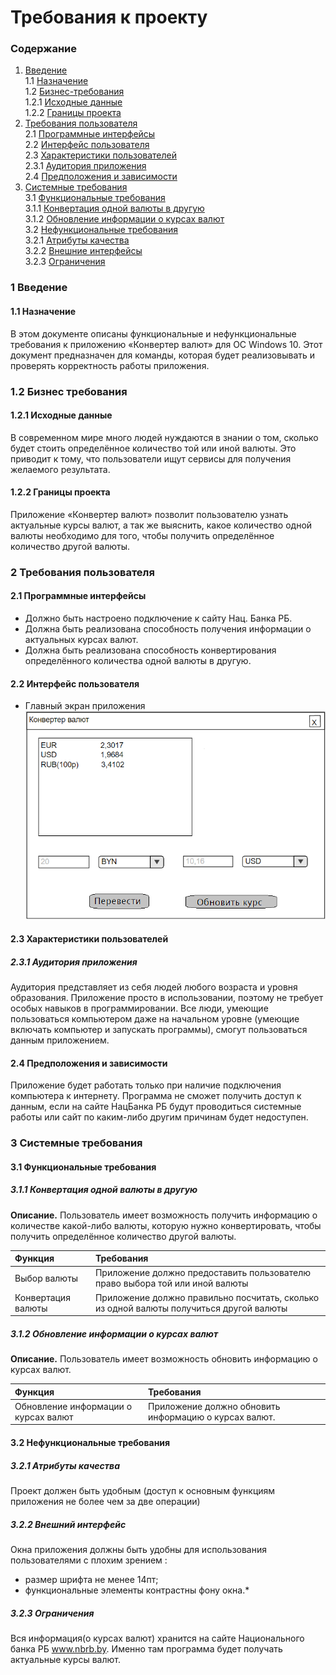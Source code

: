 # Требования к проекту
### Содержание
  1.  [Введение](#1)<br>
    1.1 [Назначение](#1.1) <br>
    1.2 [Бизнес-требования](#1.2) <br>
      1.2.1 [Исходные данные](#1.2.1)<br>
      1.2.2 [Границы проекта](#1.2.2) <br>
  2. [Требования пользователя](#2) <br>
    2.1 [Программные интерфейсы](#2.1)<br>
    2.2 [Интерфейс пользователя](#2.2) <br>
    2.3 [Характеристики пользователей](#2.3) <br>
      2.3.1 [Аудитория приложения](#1.2.1)<br>
    2.4 [Предположения и зависимости](#2.4) <br>
  3. [Системные требования](#3)<br>
    3.1 [Функциональные требования](#3.1)<br>
      3.1.1 [Конвертация одной валюты в другую](#3.1.1)<br>
      3.1.2 [Обновление информации о курсах валют](#3.1.2)<br>
    3.2 [Нефункциональные требования](#3.2)<br>
      3.2.1 [Атрибуты качества](#3.2.1)<br>
      3.2.2 [Внешние интерфейсы](#3.2.2)<br>
      3.2.3 [Ограничения](#3.2.2)<br>

### 1 Введение <a name="1"></a>
#### 1.1 Назначение <a name="1.1">
В этом документе описаны функциональные и нефункциональные требования к приложению «Конвертер валют» для ОС Windows 10. Этот документ предназначен для команды, которая будет реализовывать и проверять корректность работы приложения.
</a>
### 1.2 Бизнес требования<a name="1.2"></a>
#### 1.2.1 Исходные данные<a name = "1.2.1">
В современном мире много людей нуждаются в знании о том, сколько будет стоить определённое количество той или иной валюты. Это приводит к тому, что пользователи ищут сервисы для получения желаемого результата.
</a>
#### 1.2.2 Границы проекта<a name="1.2.2">
Приложение «Конвертер валют» позволит пользователю узнать актуальные курсы валют, а так же выяснить, какое количество  одной валюты необходимо для того, чтобы получить определённое количество другой валюты.  
</a>
### 2 Требования пользователя<a name="2"></a>
#### 2.1 Программные интерфейсы <a name="2.1">
- Должно быть настроено подключение к сайту Нац. Банка РБ.
- Должна быть реализована способность получения информации о актуальных курсах валют.
- Должна быть реализована способность конвертирования определённого количества одной валюты в другую.
#### 2.2 Интерфейс пользователя <a name="2.2">
- Главный экран приложения
  ![mainWindow](Mockups/mainWindow.png)
#### 2.3 Характеристики пользователей <a name="2.3"></a>
##### 2.3.1 Аудитория приложения <a name="2.3">
Аудитория представляет из себя людей любого возраста и уровня образования. Приложение просто в использовании, поэтому не требует особых навыков в программировании. Все люди, умеющие пользоваться компьютером даже на начальном уровне (умеющие включать компьютер и запускать программы), смогут пользоваться данным приложением.
</a>
#### 2.4 Предположения и зависимости<a name="2.4">
Приложение будет работать только при наличие подключения компьютера к интернету. Программа не сможет получить доступ к данным, если на сайте НацБанка РБ будут проводиться системные работы или сайт по каким-либо другим причинам будет недоступен. 
</a>

### 3 Системные требования<a name="3"></a>
#### 3.1 Функциональные требования<a name="3.1"></a>
##### 3.1.1 Конвертация одной валюты в другую <a name="3.1.1"></a>
**Описание.** Пользователь имеет возможность получить информацию о количестве какой-либо валюты, которую нужно конвертировать, чтобы получить определённое количество другой валюты.

| Функция | Требования |
|:---|:---|
| Выбор валюты | Приложение должно предоставить пользователю право выбора той или иной валюты |
| Конвертация валюты | Приложение должно правильно посчитать, сколько из одной валюты получиться другой валюты |

##### 3.1.2 Обновление информации о курсах валют <a name="3.1.2"></a>
**Описание.** Пользователь имеет возможность обновить информацию о курсах валют.

| Функция | Требования |
|:---|:---|
| Обновление информации о курсах валют | Приложение должно обновить информацию о курсах валют. |

#### 3.2 Нефункциональные требования<a name="3.2"></a>

##### 3.2.1 Атрибуты качества<a name="3.2.1">
Проект должен быть удобным (доступ к основным функциям приложения не более чем за две операции)
</a> 
##### 3.2.2 Внешний интерфейс<a name="3.2.2">
Окна приложения должны быть удобны для использования пользователями с плохим зрением :
  * размер шрифта не менее 14пт;
  * функциональные элементы контрастны фону окна.*  
##### 3.2.3 Ограничения<a name="3.2.3">
Вся информация(о курсах валют) хранится на сайте Национального банка РБ www.nbrb.by. Именно там программа будет получать актуальные курсы валют. 
</a>
